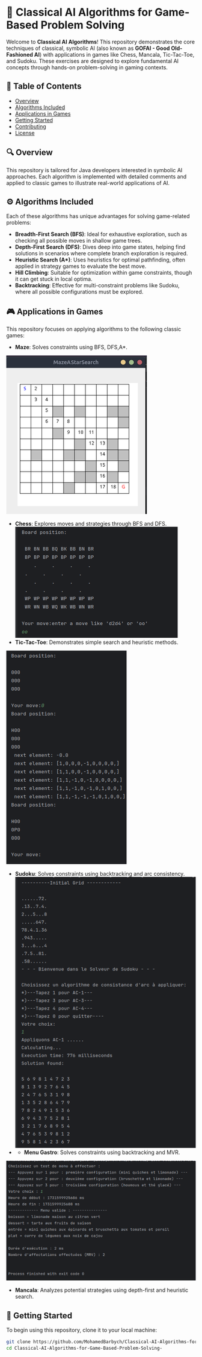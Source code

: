 # 🎲 Classical AI Algorithms for Game-Based Problem Solving

Welcome to **Classical AI Algorithms**! This repository demonstrates the core techniques of classical, symbolic AI (also known as **GOFAI - Good Old-Fashioned AI**) with applications in games like Chess, Mancala, Tic-Tac-Toe, and Sudoku. These exercises are designed to explore fundamental AI concepts through hands-on problem-solving in gaming contexts.

## 📂 Table of Contents
- [Overview](#overview)
- [Algorithms Included](#algorithms-included)
- [Applications in Games](#applications-in-games)
- [Getting Started](#getting-started)
- [Contributing](#contributing)
- [License](#license)

## 🔍 Overview
This repository is tailored for Java developers interested in symbolic AI approaches. Each algorithm is implemented with detailed comments and applied to classic games to illustrate real-world applications of AI.

## ⚙️ Algorithms Included
Each of these algorithms has unique advantages for solving game-related problems:

- **Breadth-First Search (BFS)**: Ideal for exhaustive exploration, such as checking all possible moves in shallow game trees.
- **Depth-First Search (DFS)**: Dives deep into game states, helping find solutions in scenarios where complete branch exploration is required.
- **Heuristic Search (A\*)**: Uses heuristics for optimal pathfinding, often applied in strategy games to evaluate the best move.
- **Hill Climbing**: Suitable for optimization within game constraints, though it can get stuck in local optima.
- **Backtracking**: Effective for multi-constraint problems like Sudoku, where all possible configurations must be explored.

## 🎮 Applications in Games
This repository focuses on applying algorithms to the following classic games:
- **Maze**: Solves constraints using BFS, DFS,A*.

![img.png](img.png)
- **Chess**: Explores moves and strategies through BFS and DFS.
![img_2.png](img_2.png)
- **Tic-Tac-Toe**: Demonstrates simple search and heuristic methods.

![img_3.png](img_3.png)
- **Sudoku**: Solves constraints using backtracking and arc consistency.
![img_1.png](img_1.png)
- - **Menu Gastro**: Solves constraints using backtracking and MVR.

![img_4.png](img_4.png)
- **Mancala**: Analyzes potential strategies using depth-first and heuristic search.




## 🚀 Getting Started
To begin using this repository, clone it to your local machine:



```bash
git clone https://github.com/MohamedBarbych/Classical-AI-Algorithms-for-Game-Based-Problem-Solving-.git
cd Classical-AI-Algorithms-for-Game-Based-Problem-Solving-

